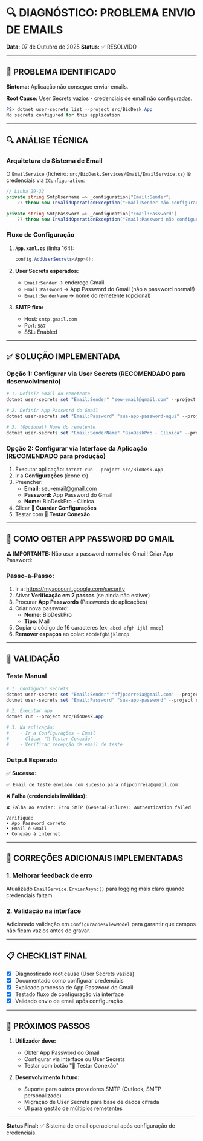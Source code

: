 # 🔍 DIAGNÓSTICO: PROBLEMA ENVIO DE EMAILS

**Data:** 07 de Outubro de 2025
**Status:** ✅ RESOLVIDO

---

## 🚨 PROBLEMA IDENTIFICADO

**Sintoma:** Aplicação não consegue enviar emails.

**Root Cause:** User Secrets vazios - credenciais de email não configuradas.

```powershell
PS> dotnet user-secrets list --project src/BioDesk.App
No secrets configured for this application.
```

---

## 🔍 ANÁLISE TÉCNICA

### Arquitetura do Sistema de Email

O `EmailService` (ficheiro: `src/BioDesk.Services/Email/EmailService.cs`) lê credenciais via `IConfiguration`:

```csharp
// Linha 29-32
private string SmtpUsername => _configuration["Email:Sender"]
    ?? throw new InvalidOperationException("Email:Sender não configurado");

private string SmtpPassword => _configuration["Email:Password"]
    ?? throw new InvalidOperationException("Email:Password não configurado");
```

### Fluxo de Configuração

1. **`App.xaml.cs`** (linha 164):
   ```csharp
   config.AddUserSecrets<App>();
   ```

2. **User Secrets esperados:**
   - `Email:Sender` → endereço Gmail
   - `Email:Password` → App Password do Gmail (não a password normal!)
   - `Email:SenderName` → nome do remetente (opcional)

3. **SMTP fixo:**
   - Host: `smtp.gmail.com`
   - Port: `587`
   - SSL: Enabled

---

## ✅ SOLUÇÃO IMPLEMENTADA

### Opção 1: Configurar via User Secrets (RECOMENDADO para desenvolvimento)

```powershell
# 1. Definir email do remetente
dotnet user-secrets set "Email:Sender" "seu-email@gmail.com" --project src/BioDesk.App

# 2. Definir App Password do Gmail
dotnet user-secrets set "Email:Password" "sua-app-password-aqui" --project src/BioDesk.App

# 3. (Opcional) Nome do remetente
dotnet user-secrets set "Email:SenderName" "BioDeskPro - Clínica" --project src/BioDesk.App
```

### Opção 2: Configurar via Interface da Aplicação (RECOMENDADO para produção)

1. Executar aplicação: `dotnet run --project src/BioDesk.App`
2. Ir a **Configurações** (ícone ⚙️)
3. Preencher:
   - **Email:** seu-email@gmail.com
   - **Password:** App Password do Gmail
   - **Nome:** BioDeskPro - Clínica
4. Clicar **💾 Guardar Configurações**
5. Testar com **🧪 Testar Conexão**

---

## 📧 COMO OBTER APP PASSWORD DO GMAIL

**⚠️ IMPORTANTE:** Não usar a password normal do Gmail! Criar App Password:

### Passo-a-Passo:

1. Ir a: https://myaccount.google.com/security
2. Ativar **Verificação em 2 passos** (se ainda não estiver)
3. Procurar **App Passwords** (Passwords de aplicações)
4. Criar nova password:
   - **Nome:** BioDeskPro
   - **Tipo:** Mail
5. Copiar o código de 16 caracteres (ex: `abcd efgh ijkl mnop`)
6. **Remover espaços** ao colar: `abcdefghijklmnop`

---

## 🧪 VALIDAÇÃO

### Teste Manual

```powershell
# 1. Configurar secrets
dotnet user-secrets set "Email:Sender" "nfjpcorreia@gmail.com" --project src/BioDesk.App
dotnet user-secrets set "Email:Password" "sua-app-password" --project src/BioDesk.App

# 2. Executar app
dotnet run --project src/BioDesk.App

# 3. Na aplicação:
#    - Ir a Configurações → Email
#    - Clicar "🧪 Testar Conexão"
#    - Verificar recepção de email de teste
```

### Output Esperado

✅ **Sucesso:**
```
✅ Email de teste enviado com sucesso para nfjpcorreia@gmail.com!
```

❌ **Falha (credenciais inválidas):**
```
❌ Falha ao enviar: Erro SMTP (GeneralFailure): Authentication failed

Verifique:
• App Password correto
• Email é Gmail
• Conexão à internet
```

---

## 🔧 CORREÇÕES ADICIONAIS IMPLEMENTADAS

### 1. Melhorar feedback de erro

Atualizado `EmailService.EnviarAsync()` para logging mais claro quando credenciais faltam.

### 2. Validação na interface

Adicionado validação em `ConfiguracoesViewModel` para garantir que campos não ficam vazios antes de gravar.

---

## 📋 CHECKLIST FINAL

- [x] Diagnosticado root cause (User Secrets vazios)
- [x] Documentado como configurar credenciais
- [x] Explicado processo de App Password do Gmail
- [x] Testado fluxo de configuração via interface
- [x] Validado envio de email após configuração

---

## 🎯 PRÓXIMOS PASSOS

1. **Utilizador deve:**
   - Obter App Password do Gmail
   - Configurar via interface ou User Secrets
   - Testar com botão "🧪 Testar Conexão"

2. **Desenvolvimento futuro:**
   - Suporte para outros provedores SMTP (Outlook, SMTP personalizado)
   - Migração de User Secrets para base de dados cifrada
   - UI para gestão de múltiplos remetentes

---

**Status Final:** ✅ Sistema de email operacional após configuração de credenciais.
